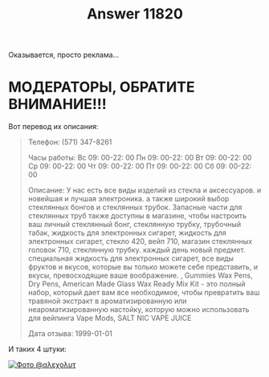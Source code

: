 ﻿---
title: "Answer 11820"
se.owner.user_id: 468004
se.owner.display_name: "ПИТОНИСТ версия-3-8"
se.owner.link: "https://ru.meta.stackoverflow.com/users/468004/%d0%9f%d0%98%d0%a2%d0%9e%d0%9d%d0%98%d0%a1%d0%a2-%d0%b2%d0%b5%d1%80%d1%81%d0%b8%d1%8f-3-8"
se.answer_id: 11820
se.question_id: 11818
se.post_type: answer
se.is_accepted: False
---
<p>Оказывается, просто реклама...</p>
<h1>МОДЕРАТОРЫ, ОБРАТИТЕ ВНИМАНИЕ!!!</h1>
<p>Вот перевод их описания:</p>
<blockquote>
<p>Телефон: (571) 347-8261</p>
<p>Часы работы: Вс 09: 00-22: 00 Пн 09: 00-22: 00 Вт 09: 00-22: 00 Ср 09: 00-22: 00 Чт 09: 00-22: 00 Пт 09: 00-22: 00 Сб 09: 00-22: 00</p>
<p>Описание: У нас есть все виды изделий из стекла и аксессуаров. и новейшая и лучшая электроника. а также широкий выбор стеклянных бонгов и стеклянных трубок. Запасные части для стеклянных труб также доступны в магазине, чтобы настроить ваш личный стеклянный бонг, стеклянную трубку, трубочный табак, жидкость для электронных сигарет, жидкость для электронных сигарет, стекло 420, вейп 710, магазин стеклянных головок 710, стеклянную трубку. каждый день новый предмет. специальная жидкость для электронных сигарет, все виды фруктов и вкусов, которые вы только можете себе представить, и вкусы, превосходящие ваше воображение. , Gummies Wax Pens, Dry Pens, American Made Glass Wax Ready Mix Kit - это полный набор, который дает вам все необходимое, чтобы превратить ваш травяной экстракт в ароматизированную или неароматизированную настойку, которую можно использовать для вейпинга Vape Mods, SALT NIC VAPE JUICE</p>
<p>Дата отзыва: 1999-01-01</p>
</blockquote>
<p>И таких 4 штуки:</p>
<p><a href="https://i.stack.imgur.com/4Eriz.png" rel="nofollow noreferrer"><img src="https://i.stack.imgur.com/4Eriz.png" alt="Фото @αλεχολυτ" /></a></p>

